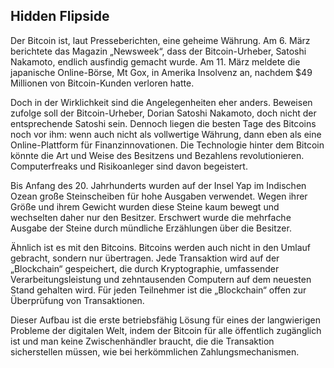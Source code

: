 Hidden Flipside
---------------

Der Bitcoin ist, laut Presseberichten, eine geheime Währung.
Am 6. März berichtete das Magazin „Newsweek“, dass der Bitcoin-Urheber, Satoshi Nakamoto, endlich ausfindig gemacht wurde.
Am 11. März meldete die japanische Online-Börse, Mt Gox, in Amerika Insolvenz an, nachdem $49 Millionen von Bitcoin-Kunden verloren hatte.

Doch in der Wirklichkeit sind die Angelegenheiten eher anders.
Beweisen zufolge soll der Bitcoin-Urheber, Dorian Satoshi Nakamoto, doch nicht der entsprechende Satoshi sein.
Dennoch liegen die besten Tage des Bitcoins noch vor ihm: wenn auch nicht als vollwertige Währung, dann eben als eine Online-Plattform für Finanzinnovationen.
Die Technologie hinter dem Bitcoin könnte die Art und Weise des Besitzens und Bezahlens revolutionieren.
Computerfreaks und Risikoanleger sind davon begeistert.

Bis Anfang des 20. Jahrhunderts wurden auf der Insel Yap im Indischen Ozean große Steinscheiben für hohe Ausgaben verwendet.
Wegen ihrer Größe und ihrem Gewicht wurden diese Steine kaum bewegt und wechselten daher nur den Besitzer.
Erschwert wurde die mehrfache Ausgabe der Steine durch mündliche Erzählungen über die Besitzer.

Ähnlich ist es mit den Bitcoins.
Bitcoins werden auch nicht in den Umlauf gebracht, sondern nur übertragen.
Jede Transaktion wird auf der „Blockchain“ gespeichert, die durch Kryptographie, umfassender Verarbeitungsleistung und zehntausenden Computern auf dem neuesten Stand gehalten wird.
Für jeden Teilnehmer ist die „Blockchain“ offen zur Überprüfung von Transaktionen.

Dieser Aufbau ist die erste betriebsfähig Lösung für eines der langwierigen Probleme der digitalen Welt, indem der Bitcoin für alle öffentlich zugänglich ist und man keine Zwischenhändler braucht, die die Transaktion sicherstellen müssen, wie bei herkömmlichen Zahlungsmechanismen.
